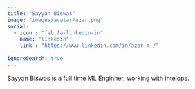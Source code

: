 ```yaml
---
title: "Sayyan Biswas"
image: "images/avatar/azar.png"
social:
  - icon : "fab fa-linkedin-in"
    name: "linkedin"
    link : "https://www.linkedin.com/in/azar-m-/"
    
ignoreSearch: true
---
```

Sayyan Biswas is a full time ML Enginner, working with intelops.
